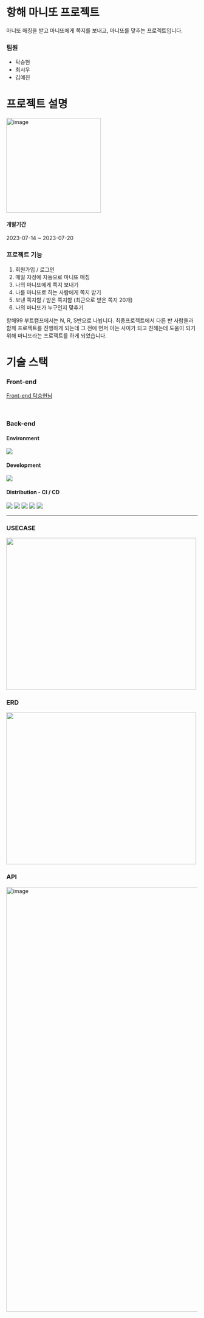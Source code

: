 # 항해 마니또 프로젝트
마니또 매칭을 받고 마니또에게 쪽지를 보내고, 마니또를 맞추는 프로젝트입니다.

### 팀원
+ 탁승현
+ 최시우
+ 김예진

# 프로젝트 설명
<img width="249" alt="image" src="https://github.com/CloudCookie-PIlsan/Back-end/assets/65941341/90e2696e-8487-4a16-8ecb-cfff182d05d9">

#### 개발기간
2023-07-14 ~ 2023-07-20


### 프로젝트 기능

1. 회원가입 / 로그인
2. 매일 자정에 자동으로 마니또 매칭
3. 나의 마니또에게 쪽지 보내기
4. 나를 마니또로 하는 사람에게 쪽지 받기
5. 보낸 쪽지함 / 받은 쪽지함 (최근으로 받은 쪽지 20개)
6. 나의 마니또가 누구인지 맞추기

항해99 부트캠프에서는 N, R, S반으로 나뉩니다.
최종프로젝트에서 다른 반 사람들과 함께 프로젝트를 진행하게 되는데 그 전에 먼저 아는 사이가 되고 친해는데 도움이 되기 위해
마니또라는 프로젝트를 하게 되었습니다. 


# 기술 스택
### Front-end
<a href="https://github.com/CloudCookie-PIlsan/Front-end.git" target="_blank"> Front-end 탁승현님 </a>

<br>

### Back-end
#### Environment
<img src="https://img.shields.io/badge/intelliJ-000000?style=for-the-badge&logo=intellijidea&logoColor=white">


#### Development
<img src="https://img.shields.io/badge/springboot-6DB33F?style=for-the-badge&logo=springboot&logoColor=white">

#### Distribution - CI / CD
<img src="https://img.shields.io/badge/AmazonAWS-FF9900?style=for-the-badge&logo=amazonaws&logoColor=white"> <img src="https://img.shields.io/badge/AmazonS3-569A31?style=for-the-badge&logo=amazons3&logoColor=white"> <img src="https://img.shields.io/badge/AmazonEC2-FF9900?style=for-the-badge&logo=amazonec2&logoColor=white"> <img src="https://img.shields.io/badge/AmazonRDS-527FFF?style=for-the-badge&logo=amazonrds&logoColor=white"> <img src="https://img.shields.io/badge/GithubActions-2088FF?style=for-the-badge&logo=githubactions&logoColor=white">

----

### USECASE
<img src="https://github.com/CloudCookie-PIlsan/Back-end/assets/65941341/a4657e1b-cf33-46dd-b9cc-733981309a19" width="500" height="400">

### ERD
<img src="https://github.com/CloudCookie-PIlsan/Back-end/assets/65941341/e23cb218-098b-4e79-b672-58faedd5ea0a" width="500" height="400">

### API
<img width="1118" alt="image" src="https://github.com/CloudCookie-PIlsan/Back-end/assets/65941341/c30bfda9-c2ec-4326-88aa-992a8138c920">


